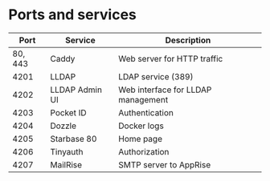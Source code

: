 # Ports and services

| Port    | Service        | Description                        |
| ------- | -------------- | ---------------------------------- |
| 80, 443 | Caddy          | Web server for HTTP traffic        |
| 4201    | LLDAP          | LDAP service (389)                 |
| 4202    | LLDAP Admin UI | Web interface for LLDAP management |
| 4203    | Pocket ID      | Authentication                     |
| 4204    | Dozzle         | Docker logs                        |
| 4205    | Starbase 80    | Home page                          |
| 4206    | Tinyauth       | Authorization                      |
| 4207    | MailRise       | SMTP server to AppRise             |
